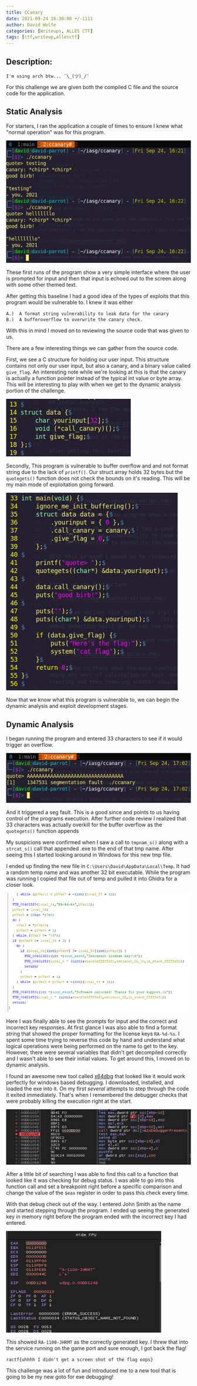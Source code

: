 ```yaml
---
title: CCanary
date: 2021-09-24 16:30:00 +/-1111
author: David Wolfe
categories: [Writeups, ALLES CTF]
tags: [ctf,writeup,allesctf] 
---
```

## Description:
```
I'm using arch btw... ¯\_(ツ)_/¯
```
For this challenge we are given both the compiled C file and the source code for the application.
## Static Analysis
For starters, I ran the application a couple of times to ensure I knew what "normal operation" was for this program.

![Normal](/images/ccanary/normalOps.png)

These first runs of the program show a very simple interface where the user is prompted for input and then that input is echoed out to the screen along with some other themed text. 

After getting this baseline I had a good idea of the types of exploits that this program would be vulnerable to. I knew it was either
```
A.)  A format string vulnerability to leak data for the canary 
B.)  A bufferoverflow to overwrite the canary check.
```
With this in mind I moved on to reviewing the source code that was given to us.

There are a few interesting things we can gather from the source code.

First, we see a C structure for holding our user input. This structure contains not only our user input, but also a canary, and a binary value called `give_flag`. An interesting note while we're looking at this is that the canary is actually a function pointer instead of the typical int value or byte array. This will be interesting to play with when we get to the dynamic analysis portion of the challenge.

![struct](/images/ccanary/struct.png)

Secondly, This program is vulnerable to buffer overflow and and not format string due to the lack of `printf()`. Our struct array holds 32 bytes but the `quotegets()` function does not check the bounds on it's reading. This will be my main mode of exploitation going forward.

![main](/images/ccanary/main.png)

Now that we know what this program is vulnerable to, we can begin the dynamic analysis and exploit development stages.

##  Dynamic Analysis

I began running the program and entered 33 characters to see if it would trigger an overflow.

![1st overflow](/images/ccanary/33chars.png)

And it triggered a seg fault. This is a good since and points to us having control of the programs execution. After further code review I realized that 33 characters was actually overkill for the buffer overflow as the `quotegets()` function appends

My suspicions were confirmed when I saw a call to ```tmpnam_s()``` along with a ```strcat_s()``` call that appended .exe to the end of that tmp name. After seeing this I started looking around in Windows for this new tmp file.

I ended up finding the new file in ```C:\Users\David\AppData\Local\Temp```. It had a random temp name and was another 32 bit executable. While the program was running I copied that file out of temp and pulled it into Ghidra for a closer look.

![2nd Ghidra](/images/packed/ghidra2.PNG)

Here I was finally able to see the prompts for input and the correct and incorrect key responses. At first glance I was also able to find a format string that showed the proper formatting for the license keys ```RA-%d-%s```. I spent some time trying to reverse this code by hand and understand what logical operations were being performed on the name to get to the key. However, there were several variables that didn't get decompiled correctly and I wasn't able to see their initial values. To get around this, I moved on to dynamic analysis.

I found an awesome new tool called [x64dbg](https://x64dbg.com/#start) that looked like it would work perfectly for windows based debugging. I downloaded, installed, and loaded the exe into it. On my first *several* attempts to step through the code it exited immediately. That's when I remembered the debugger checks that were probably killing the execution right at the start. 

![Debug Check](/images/packed/debugCheck.PNG)

After a little bit of searching I was able to find this call to a function that looked like it was checking for debug status. I was able to go into this function call and set a breakpoint right before a specific comparison and change the value of the ```$eax``` register in order to pass this check every time.

With that debug check out of the way. I entered John Smith as the name and started stepping through the program. I ended up seeing the generated key in memory right before the program ended with the incorrect key I had entered.

![Correct Key](/images/packed/answer.PNG)

This showed ```RA-1100-JHRMT``` as the correctly generated key. I threw that into the service running on the game port and sure enough, I got back the flag!

```
ractf{uhhhh I didn't get a screen shot of the flag oops}
```

This challenge was a lot of fun and introduced me to a new tool that is going to be my new goto for exe debugging!

